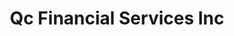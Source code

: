 ---
title: Qc Financial Services Inc
slug: qc-financial-services-inc
updated-on: '2024-05-30T13:44:31.749Z'
created-on: '2024-05-30T13:41:46.671Z'
published-on: '2024-05-30T13:54:32.469Z'
f_city-state-2:
- cms/city/hanford-ca.md
- cms/city/peoria-il.md
- cms/city/evansville-in.md
- cms/city/lawrence-ks.md
- cms/city/leavenworth-ks.md
- cms/city/mission-ks.md
- cms/city/olathe-ks.md
- cms/city/lexington-ky.md
- cms/city/hattiesburg-ms.md
- cms/city/houston-mo.md
- cms/city/jackson-mo.md
- cms/city/liberty-mo.md
- cms/city/warrenton-mo.md
- cms/city/independence-mo.md
- cms/city/springfield-mo.md
- cms/city/columbia-mo.md
- cms/city/florissant-mo.md
- cms/city/portland-or.md
- cms/city/milan-tn.md
- cms/city/madison-wi.md
- cms/city/kansas-city-ks.md
- cms/city/saint-joseph-mo.md
- cms/city/saint-ann-mo.md
- cms/city/jefferson-city-mo.md
- cms/city/saint-louis-mo.md
- cms/city/kansas-city-mo.md
f_locations:
- cms/payday-loan/qc-financial-services-inc-24796.md
- cms/payday-loan/qc-financial-services-inc-24797.md
- cms/payday-loan/qc-financial-services-inc-24798.md
- cms/payday-loan/qc-financial-services-inc-24799.md
- cms/payday-loan/qc-financial-services-inc-24800.md
- cms/payday-loan/qc-financial-services-inc-24801.md
- cms/payday-loan/qc-financial-services-inc-24802.md
- cms/payday-loan/qc-financial-services-inc-24803.md
- cms/payday-loan/qc-financial-services-inc-24804.md
- cms/payday-loan/qc-financial-services-inc-24805.md
- cms/payday-loan/qc-financial-services-inc-24806.md
- cms/payday-loan/qc-financial-services-inc-24807.md
- cms/payday-loan/qc-financial-services-inc-24808.md
- cms/payday-loan/qc-financial-services-inc-24809.md
- cms/payday-loan/qc-financial-services-inc-24810.md
- cms/payday-loan/qc-financial-services-inc-24811.md
- cms/payday-loan/qc-financial-services-inc-24812.md
- cms/payday-loan/qc-financial-services-inc-24813.md
- cms/payday-loan/qc-financial-services-inc-24814.md
- cms/payday-loan/qc-financial-services-inc-24815.md
- cms/payday-loan/qc-financial-services-inc-24816.md
- cms/payday-loan/qc-financial-services-inc-24817.md
- cms/payday-loan/qc-financial-services-inc-24818.md
- cms/payday-loan/qc-financial-services-inc-24819.md
- cms/payday-loan/qc-financial-services-inc-24820.md
- cms/payday-loan/qc-financial-services-inc-24821.md
- cms/payday-loan/qc-financial-services-inc-24822.md
- cms/payday-loan/qc-financial-services-inc-24823.md
- cms/payday-loan/qc-financial-services-inc-24824.md
- cms/payday-loan/qc-financial-services-inc-24825.md
- cms/payday-loan/qc-financial-services-inc-24826.md
f_states:
- cms/state/california.md
- cms/state/illinois.md
- cms/state/indiana.md
- cms/state/kansas.md
- cms/state/kentucky.md
- cms/state/mississippi.md
- cms/state/missouri.md
- cms/state/oregon.md
- cms/state/tennessee.md
- cms/state/wisconsin.md
layout: '[company].html'
tags: company
---